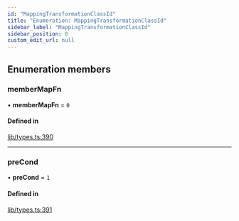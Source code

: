 ```yaml
---
id: "MappingTransformationClassId"
title: "Enumeration: MappingTransformationClassId"
sidebar_label: "MappingTransformationClassId"
sidebar_position: 0
custom_edit_url: null
---
```


## Enumeration members

### memberMapFn

• **memberMapFn** = `0`

#### Defined in

[lib/types.ts:390](https://github.com/nartc/mapper/blob/ed14722/packages/core/src/lib/types.ts#L390)

___

### preCond

• **preCond** = `1`

#### Defined in

[lib/types.ts:391](https://github.com/nartc/mapper/blob/ed14722/packages/core/src/lib/types.ts#L391)
